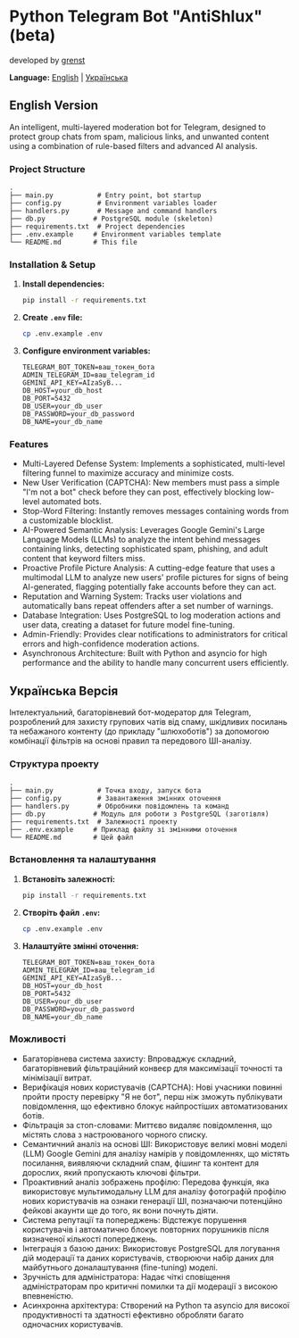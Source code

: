 # Python Telegram Bot "AntiShlux" (beta)
developed by [grenst](https://github.com/grenst)

**Language:** [English](#english-version) | [Українська](#ukrainian-version)

<a id="english-version"></a>
## English Version

An intelligent, multi-layered moderation bot for Telegram, designed to protect group chats from spam, malicious links, and unwanted content using a combination of rule-based filters and advanced AI analysis.

### Project Structure

```
.
├── main.py           # Entry point, bot startup
├── config.py         # Environment variables loader
├── handlers.py       # Message and command handlers
├── db.py            # PostgreSQL module (skeleton)
├── requirements.txt  # Project dependencies
├── .env.example     # Environment variables template
└── README.md        # This file
```

### Installation & Setup

1. **Install dependencies:**
   ```bash
   pip install -r requirements.txt
   ```

2. **Create `.env` file:**
   ```bash
   cp .env.example .env
   ```

3. **Configure environment variables:**
   ```
   TELEGRAM_BOT_TOKEN=ваш_токен_бота
   ADMIN_TELEGRAM_ID=ваш_telegram_id
   GEMINI_API_KEY=AIzaSyB...
   DB_HOST=your_db_host
   DB_PORT=5432
   DB_USER=your_db_user
   DB_PASSWORD=your_db_password
   DB_NAME=your_db_name
   ```

### Features

- Multi-Layered Defense System: Implements a sophisticated, multi-level filtering funnel to maximize accuracy and minimize costs.
- New User Verification (CAPTCHA): New members must pass a simple "I'm not a bot" check before they can post, effectively blocking low-level automated bots.   
- Stop-Word Filtering: Instantly removes messages containing words from a customizable blocklist.
- AI-Powered Semantic Analysis: Leverages Google Gemini's Large Language Models (LLMs) to analyze the intent behind messages containing links, detecting sophisticated spam, phishing, and adult content that keyword filters miss.   
- Proactive Profile Picture Analysis: A cutting-edge feature that uses a multimodal LLM to analyze new users' profile pictures for signs of being AI-generated, flagging potentially fake accounts before they can act.   
- Reputation and Warning System: Tracks user violations and automatically bans repeat offenders after a set number of warnings.   
- Database Integration: Uses PostgreSQL to log moderation actions and user data, creating a dataset for future model fine-tuning.
- Admin-Friendly: Provides clear notifications to administrators for critical errors and high-confidence moderation actions.
- Asynchronous Architecture: Built with Python and asyncio for high performance and the ability to handle many concurrent users efficiently.

<a id="ukrainian-version"></a>
## Українська Версія

Інтелектуальний, багаторівневий бот-модератор для Telegram, розроблений для захисту групових чатів від спаму, шкідливих посилань та небажаного контенту (до прикладу "шлюхоботів") за допомогою комбінації фільтрів на основі правил та передового ШІ-аналізу.

### Структура проекту

```
.
├── main.py           # Точка входу, запуск бота
├── config.py         # Завантаження змінних оточення
├── handlers.py       # Обробники повідомлень та команд
├── db.py            # Модуль для роботи з PostgreSQL (заготівля)
├── requirements.txt  # Залежності проекту
├── .env.example     # Приклад файлу зі змінними оточення
└── README.md        # Цей файл
```

### Встановлення та налаштування

1. **Встановіть залежності:**
   ```bash
   pip install -r requirements.txt
   ```

2. **Створіть файл `.env`:**
   ```bash
   cp .env.example .env
   ```

3. **Налаштуйте змінні оточення:**
   ```
   TELEGRAM_BOT_TOKEN=ваш_токен_бота
   ADMIN_TELEGRAM_ID=ваш_telegram_id
   GEMINI_API_KEY=AIzaSyB...
   DB_HOST=your_db_host
   DB_PORT=5432
   DB_USER=your_db_user
   DB_PASSWORD=your_db_password
   DB_NAME=your_db_name
   ```

### Можливості

- Багаторівнева система захисту: Впроваджує складний, багаторівневий фільтраційний конвеєр для максимізації точності та мінімізації витрат.
- Верифікація нових користувачів (CAPTCHA): Нові учасники повинні пройти просту перевірку "Я не бот", перш ніж зможуть публікувати повідомлення, що ефективно блокує найпростіших автоматизованих ботів.   
- Фільтрація за стоп-словами: Миттєво видаляє повідомлення, що містять слова з настроюваного чорного списку.
- Семантичний аналіз на основі ШІ: Використовує великі мовні моделі (LLM) Google Gemini для аналізу намірів у повідомленнях, що містять посилання, виявляючи складний спам, фішинг та контент для дорослих, який пропускають ключові фільтри.   
- Проактивний аналіз зображень профілю: Передова функція, яка використовує мультимодальну LLM для аналізу фотографій профілю нових користувачів на ознаки генерації ШІ, позначаючи потенційно фейкові акаунти ще до того, як вони почнуть діяти.   
- Система репутації та попереджень: Відстежує порушення користувачів і автоматично блокує повторних порушників після визначеної кількості попереджень.   
- Інтеграція з базою даних: Використовує PostgreSQL для логування дій модерації та даних користувачів, створюючи набір даних для майбутнього доналаштування (fine-tuning) моделі.
- Зручність для адміністратора: Надає чіткі сповіщення адміністраторам про критичні помилки та дії модерації з високою впевненістю.
- Асинхронна архітектура: Створений на Python та asyncio для високої продуктивності та здатності ефективно обробляти багато одночасних користувачів.

